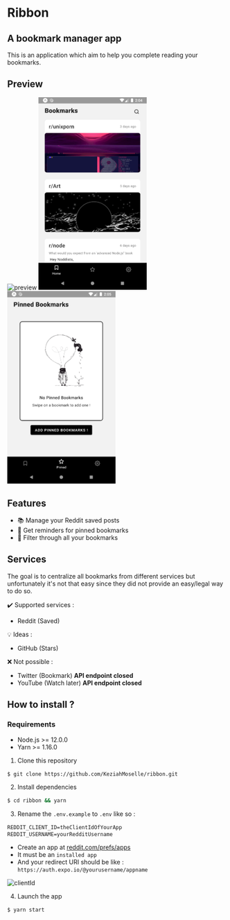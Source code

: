 # Ribbon

## A bookmark manager app

This is an application which aim to help you complete reading your bookmarks.

## Preview

<p>
  <img width="250" src="./.github/demo.gif" alt="preview">

  <img width="250" src="./.github/homescreen.png" alt="preview">

  <img width="250" src="./.github/pinnedscreen.png" alt="preview">
</p>

## Features

- 📚 Manage your Reddit saved posts
- 🔔 Get reminders for pinned bookmarks
- 🔎 Filter through all your bookmarks

## Services

The goal is to centralize all bookmarks from different services but unfortunately it's not that easy since they did not provide an easy/legal way to do so.

✔️ Supported services :
- Reddit (Saved)

💡 Ideas :
- GitHub (Stars)

❌ Not possible :
- Twitter (Bookmark) **API endpoint closed**
- YouTube (Watch later) **API endpoint closed**

## How to install ?

### Requirements

- Node.js >= 12.0.0
- Yarn >= 1.16.0

1. Clone this repository

```sh
$ git clone https://github.com/KeziahMoselle/ribbon.git
```

2. Install dependencies

```sh
$ cd ribbon && yarn
```

3. Rename the `.env.example` to `.env` like so :

```
REDDIT_CLIENT_ID=theClientIdOfYourApp
REDDIT_USERNAME=yourRedditUsername
```
- Create an app at [reddit.com/prefs/apps](https://www.reddit.com/prefs/apps)
- It must be an `installed app`
- And your redirect URI should be like : `https://auth.expo.io/@yourusername/appname`

![clientId](https://i.imgur.com/4ilPYUg.png)

4. Launch the app

```sh
$ yarn start
```
